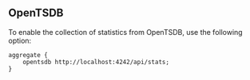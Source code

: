 ## OpenTSDB

To enable the collection of statistics from OpenTSDB, use the following option:
```
aggregate {
    opentsdb http://localhost:4242/api/stats;
}
```
